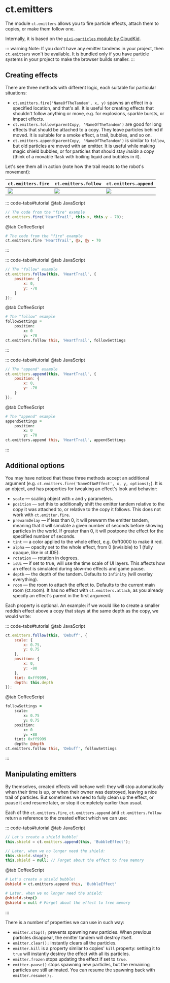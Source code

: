 # ct.emitters

The module `ct.emitters` allows you to fire particle effects, attach them to copies, or make them follow one.

Internally, it is based on the [`pixi-particles` module by CloudKid](https://github.com/pixijs/pixi-particles).

::: warning Note:
If you don't have any emitter tandems in your project, then `ct.emitters` won't be available. It is bundled only if you have particle systems in your project to make the browser builds smaller.
:::

## Creating effects

There are three methods with different logic, each suitable for particular situations:

* `ct.emitters.fire('NameOfTheTandem', x, y)` spawns an effect in a specified location, and that's all. It is useful for creating effects that shouldn't follow anything or move, e.g. for explosions, sparkle bursts, or impact effects.
* `ct.emitters.follow(parentCopy, 'NameOfTheTandem')` are good for long effects that should be attached to a copy. They leave particles behind if moved. It is suitable for a smoke effect, a trail, bubbles, and so on.
* `ct.emitters.append(parentCopy, 'NameOfTheTandem')` is similar to `follow`, but old particles are moved with an emitter. It is useful while making magic shield bubbles, or for particles that should stay *inside* a copy (think of a movable flask with boiling liquid and bubbles in it).

Let's see them all in action (note how the trail reacts to the robot's movement):

`ct.emitters.fire` | `ct.emitters.follow` | `ct.emitters.append`
-|-|-
![](./images/emittersFire.gif) | ![](./images/emittersFollow.gif) | ![](./images/emittersAppend.gif)

::: code-tabs#tutorial
@tab JavaScript
```js
// The code from the "fire" example
ct.emitters.fire('HeartTrail', this.x, this.y - 70);
```
@tab CoffeeScript
```coffee
# The code from the "fire" example
ct.emitters.fire 'HeartTrail', @x, @y - 70
```
:::

::: code-tabs#tutorial
@tab JavaScript
```js
// The "follow" example
ct.emitters.follow(this, 'HeartTrail', {
    position: {
        x: 0,
        y: -70
    }
});
```
@tab CoffeeScript
```coffee
# The "follow" example
followSettings =
    position:
        x: 0
        y: -70
ct.emitters.follow this, 'HeartTrail', followSettings
```
:::

::: code-tabs#tutorial
@tab JavaScript
```js
// The "append" example
ct.emitters.append(this, 'HeartTrail', {
    position: {
        x: 0,
        y: -70
    }
});
```
@tab CoffeeScript
```coffee
# The "append" example
appendSettings =
    position:
        x: 0
        y: -70
ct.emitters.append this, 'HeartTrail', appendSettings
```
:::

## Additional options

You may have noticed that these three methods accept an additional argument (e.g. `ct.emitters.fire('NameOfAnEffect', x, y, options);`). It is an object, and has properties for tweaking an effect's look and behavior:

* `scale` — scaling object with `x` and `y` parameters.
* `position` — set this to additionally shift the emitter tandem relative to the copy it was attached to, or relative to the copy it follows. This does not work with `ct.emitter.fire`.
* `prewarmDelay` — if less than 0, it will prewarm the emitter tandem, meaning that it will simulate a given number of seconds before showing particles in the world. If greater than 0, it will postpone the effect for the specified number of seconds.
* `tint` — a color applied to the whole effect, e.g. 0xff0000 to make it red.
* `alpha` — opacity set to the whole effect, from 0 (invisible) to 1 (fully opaque, like in ct.IDE).
* `rotation` — rotation in degrees.
* `isUi` — if set to true, will use the time scale of UI layers. This affects how an effect is simulated during slow-mo effects and game pause.
* `depth` — the depth of the tandem. Defaults to `Infinity` (will overlay everything).
* `room` — the room to attach the effect to. Defaults to the current main room (ct.room). It has no effect with `ct.emitters.attach`, as you already specify an effect's parent in the first argument.

Each property is optional. An example: if we would like to create a smaller reddish effect above a copy that stays at the same depth as the copy, we would write:

::: code-tabs#tutorial
@tab JavaScript
```js
ct.emitters.follow(this, 'Debuff', {
    scale: {
        x: 0.75,
        y: 0.75
    },
    position: {
        x: 0,
        y: -80
    },
    tint: 0xff9999,
    depth: this.depth
});
```
@tab CoffeeScript
```coffee
followSettings =
    scale:
        x: 0.75
        y: 0.75
    position:
        x: 0
        y: -80
    tint: 0xff9999
    depth: @depth
ct.emitters.follow this, 'Debuff', followSettings
```
:::

## Manipulating emitters

By themselves, created effects will behave well: they will stop automatically when their time is up, or when their owner was destroyed, leaving a nice trail of particles. But sometimes we need to fully clean up the effect, or pause it and resume later, or stop it completely earlier than usual.

Each of the `ct.emitters.fire`, `ct.emitters.append` and `ct.emitters.follow` return a reference to the created effect which we can use:

::: code-tabs#tutorial
@tab JavaScript
```js
// Let's create a shield bubble!
this.shield = ct.emitters.append(this, 'BubbleEffect');

// Later, when we no longer need the shield:
this.shield.stop();
this.shield = null; // Forget about the effect to free memory
```
@tab CoffeeScript
```coffee
# Let's create a shield bubble!
@shield = ct.emitters.append this, 'BubbleEffect'

# Later, when we no longer need the shield:
@shield.stop()
@shield = null # Forget about the effect to free memory
```
:::

There is a number of properties we can use in such way:

* `emitter.stop();` prevents spawning new particles. When previous particles disappear, the emitter tandem will destroy itself.
* `emitter.clear();` instantly clears all the particles.
* `emitter.kill` is a property similar to copies' `kill` property: setting it to `true` will instantly destroy the effect with all its particles.
* `emitter.frozen` stops updating the effect if set to `true`.
* `emitter.pause()` stops spawning new particles, but the remaining particles are still animated. You can resume the spawning back with `emitter.resume();`.
